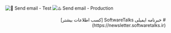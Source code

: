 ![🍊 Send email - Test](https://github.com/softwaretalks/newsletter/workflows/%F0%9F%8D%8A%20Send%20email%20-%20Test/badge.svg) ![♨️ Send email - Production](https://github.com/softwaretalks/newsletter/workflows/%E2%99%A8%EF%B8%8F%20Send%20email%20-%20Production/badge.svg)
<div dir='rtl'>
# خبرنامه ایمیلی SoftwareTalks
[کسب اطلاعات بیشتر](https://newsletter.softwaretalks.ir)
</div>
